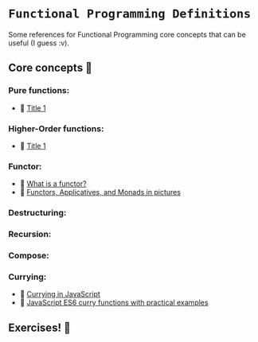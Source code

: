 # `Functional Programming Definitions`

Some references for Functional Programming core concepts that can be useful (I guess :v).

## Core concepts :bookmark_tabs:

### Pure functions:
 * :newspaper: [Title 1](link)

### Higher-Order functions:
 * :newspaper: [Title 1](link)

### Functor:
 * :newspaper: [What is a functor?](https://medium.com/@dtinth/what-is-a-functor-dcf510b098b6)
 * :newspaper: [Functors, Applicatives, and Monads in pictures](http://adit.io/posts/2013-04-17-functors,_applicatives,_and_monads_in_pictures.html)
 
### Destructuring:
### Recursion:
### Compose:

### Currying:
 * :newspaper: [Currying in JavaScript](https://codeburst.io/currying-in-javascript-ba51eb9778dc)
 * :newspaper: [JavaScript ES6 curry functions with practical examples](https://medium.com/front-end-weekly/javascript-es6-curry-functions-with-practical-examples-6ba2ced003b1)
 
## Exercises! :muscle:






